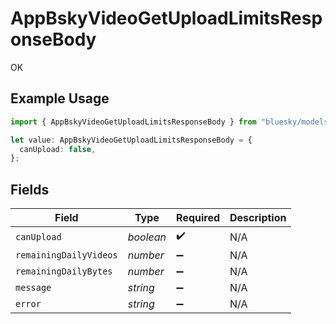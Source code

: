 # AppBskyVideoGetUploadLimitsResponseBody

OK

## Example Usage

```typescript
import { AppBskyVideoGetUploadLimitsResponseBody } from "bluesky/models/operations";

let value: AppBskyVideoGetUploadLimitsResponseBody = {
  canUpload: false,
};
```

## Fields

| Field                  | Type                   | Required               | Description            |
| ---------------------- | ---------------------- | ---------------------- | ---------------------- |
| `canUpload`            | *boolean*              | :heavy_check_mark:     | N/A                    |
| `remainingDailyVideos` | *number*               | :heavy_minus_sign:     | N/A                    |
| `remainingDailyBytes`  | *number*               | :heavy_minus_sign:     | N/A                    |
| `message`              | *string*               | :heavy_minus_sign:     | N/A                    |
| `error`                | *string*               | :heavy_minus_sign:     | N/A                    |